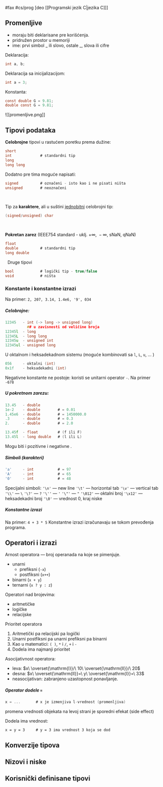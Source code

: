 #fax #cs/prog [deo [[Programski jezik C|jezika C]]]
$\:$

## Promenljive
- moraju biti deklarisane pre korišćenja.
- pridružen prostor u memoriji
- ime: prvi simbol \_ ili slovo, ostale \_, slova ili cifre

Deklaracija: 
```c
int a, b;
```
Deklaracija sa inicijalizacijom: 
```c
int a = 3;
```

Konstanta: 
```c
const double G = 9.81;
double const G = 9.81;
```

![[promenljive.png]]

## Tipovi podataka

**Celobrojne** tipovi u rastućem poretku prema dužine:
```c
short
int             # standardni tip
long         
long long
```
Dodatno pre tima moguće napisati:
```c
signed          # označeni - isto kao i ne pisati ništa
unsigned        # neoznačeni
```
$\:$

Tip za **karaktere**, ali u suštini <u>jednobitni</u> celobrojni tip:
```c
(signed/unsigned) char
```
$\:$

**Pokretan zarez** (IEEE754 standard - uklj. $+\infty,\ -\infty,\ \mathrm{sNaN},\ \mathrm{qNaN}$)
```c
float
double          # standardni tip
long double 
```
$\:$
Druge tipovi
```c
bool            # logički tip - true/false
void            # ništa
```

### Konstante i konstantne izrazi
Na primer: ```2, 207, 3.14, 1.4e6, '9', 034```

##### Celobrojne:
```c
12345   - int (-> long -> unsigned long) 
		  ## u zavisnosti od veličine broja
12345l  - long
12345L  - long long
12345u  - unsigned int
12345ul - unsigned long 
```
U oktalnom i heksadekadnom sistemu (moguće kombinovati sa ```l```, ```L```, ```u```, ... )
```c
056     - oktalni (int)
0x1f    - heksadekadni (int)
```

Negativne konstante ne postoje: koristi se unitarni operator ```-```.
Na primer ```-678```

##### U pokretnom zarezu:
```c
13.45   - double
1e-2    - double        # = 0.01
1.45e6  - double        # = 1450000.0
.3      - double        # = 0.3
2.      - double        # = 2.0

13.45f  - float         # (f ili F)
13.45l  - long double   # (l ili L)
```
Mogu biti i pozitivne i negativne .

##### Simboli (karakteri)
```c
'a'     - int           # = 97
'A'     - int           # = 65
'0'     - int           # = 48
```
Specijalni simboli:
```'\n'``` — new line
```'\t'``` — horizontal tab
```'\v'``` — vertical tab
```'\\'``` — ```\```
```'\?'``` — ```?```
```'\''``` — ```'```
```'\"'``` — ```"```
```'\012'``` — oktalni broj
```'\x12'``` — heksadekadni broj
```'\0'``` — vrednost $0$, kraj niske

##### Konstantne izrazi
Na primer: ```4 + 3 * 5```
Konstantne izrazi izračunavaju se tokom prevođenja programa.

## Operatori i izrazi
Arnost operatora — broj operanada na koje se pimenjuje.
- unarni
	- prefiksni (```-x```)
	- postfiksni (```x++```)
- binarni (```x + y```)
- ternarni (```x ? y : z```)
$\:$

Operatori nad brojevima:
- aritmetičke
- logičke
- relacijske

Prioritet operatora
1. Aritmetički pa relacijski pa logički
2. Unarni postfiksni pa unarni prefiksni pa binarni
3. Kao u matematici: ```( )```, ```*``` i ```/```, ```+``` i ```-```
4. Dodela ima najmanji prioritet
$\:$

Asocijativnost operatora:
- leva: $x\ \overset{\mathrm{I}}/\ 10\ \overset{\mathrm{II}}/\ 20$
- desna: $x\ \overset{\mathrm{II}}=\ y\ \overset{\mathrm{I}}=\ 33$
- neasocijativan: zabranjeno uzastopnost ponavljanje.

##### Operator dodele ```=```
```c
x = ...       # x je izmenjiva l-vrednost (promenljiva)
```
promena vrednosti objekata na levoj strani je sporedni efekat (side effect)

Dodela ima vrednost: 
```
x = y = 3     # y = 3 ima vrednost 3 koja se dod
```


## Konverzije tipova

## Nizovi i niske

## Korisnički definisane tipovi